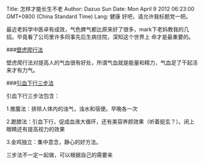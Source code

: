Title: 怎样才能长生不老
Author: Dazuo Sun
Date: Mon April 9 2012 06:23:00 GMT+0800 (China Standard Time)
Lang: 健康
   好吧，请允许我标题党一把。
   
   最近老妈学中医卓有成效，气色脾气都比原来好了很多，mark下老妈教我的几招。毕竟看了公司里许多同事先后生病住院，深知这个世界上
   命才是最重要的。
   
###[壁虎爬行法](http://www.tudou.com/programs/view/gsDJ97E8EEQ/)
   
   壁虎爬行法对提高人的气血很有好处，所谓气血就是能量和精力，气血足了干起活来才有力气。
   
   
###[引血下行三步法](http://www.tudou.com/programs/view/gsDJ97E8EEQ/)
   
   引血下行三步法包含：
   
   1.推腹法：排除人体内的浊气，浊水和宿便。早晚各一次
   
   2.跪膝法：引血下行，促成血液大循环，还有美容养颜效果（听着挺玄？）。闭上眼睛还有提高视力的效果
   
   3.金鸡独立：集中意念，静心的好方法。
   
   三步法不一定一起做，可以根据自己的需要来
   